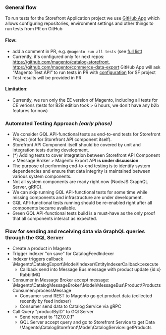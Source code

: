### General flow

To run tests for the Storefront Application project we use [GitHub App](https://github.com/magento-commerce/engcom-githubapp-pr-mts-builds) which allows configuring repositories, environment settings and other things to run tests from PR on GitHub 

#### Flow:
- add a comment in PR, e.g. `@magento run all tests` (see [full list](https://github.com/magento/catalog-storefront/blob/develop/dev/docs/development/Running-tests-on-PR.md))
 - Currently, it's configured only for next repos: https://github.com/magento/catalog-storefront, https://github.com/magento/commerce-data-export
GitHub App will ask “Magento Test API” to run tests in PR with [configuration](https://github.com/magento-commerce/engcom-githubapp-pr-mts-builds/blob/master/app/repo-config.js#L652) for SF project
- Test results will be provided in PR

#### Limitation:
- Currently, we run only the EE version of Magento, including all tests for CE verions (tests for B2B edition took > 6 hours, we don't have any b2b features for now)


### Automated Testing Approach _(early phase)_
* We consider GQL API-functional tests as end-to-end tests for Storefront Project (not for Storefront API component itself).
* Storefront API Component itself should be covered by unit and integration tests during development.
* (*) Adding tests to cover integration between Storefront API Component > Message Broker > Magento Export API **is under discussion**.
* The purpose of performing end-to-end testing is to identify system dependencies and ensure that data integrity is maintained between various system components.
* Not all system components are ready right now (NodeJS GraphQL Server, gRPC).
* We can skip running GQL API-functional tests for some time while missing components and infrastructure are under development.
* GQL API-functional tests running should be re-enabled right after all components became available.
* Green GQL API-functional tests build is a must-have as the only proof that all components interact as expected.

### Flow for sending and receiving data via GraphQL queries through the GQL Server
* Create a product in Magento
* Trigger indexer "on save" for CatalogFeedIndexer
* Indexer triggers callback \Magento\CatalogExport\Model\Indexer\EntityIndexerCallback::execute
    * Callback send into Message Bus message with product update {id:x} RabbitMQ
* Consumer in Message Broker accept message: \Magento\CatalogMessageBroker\Model\MessageBus\Product\ProductsConsumer::processMessage
    * Consumer send REST to Magento go get product data (collected recently by feed indexer)
    * Consumer send data to Catalog Service via gRPC
* Call Query "productByID" to GQl Server
    * Send request to "127.0.0.1"
    * GQL Server accept query and go to Storefront Service to get Data \Magento\CatalogStorefront\Model\CatalogService::getProducts
